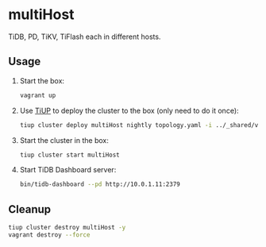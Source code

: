 # multiHost

TiDB, PD, TiKV, TiFlash each in different hosts.

## Usage

1. Start the box:

   ```bash
   vagrant up
   ```

1. Use [TiUP](https://tiup.io/) to deploy the cluster to the box (only need to do it once):

   ```bash
   tiup cluster deploy multiHost nightly topology.yaml -i ../_shared/vagrant_key -y --user vagrant
   ```

1. Start the cluster in the box:

   ```bash
   tiup cluster start multiHost
   ```

1. Start TiDB Dashboard server:

   ```bash
   bin/tidb-dashboard --pd http://10.0.1.11:2379
   ```

## Cleanup

```bash
tiup cluster destroy multiHost -y
vagrant destroy --force
```
